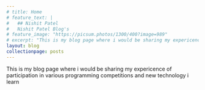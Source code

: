 ```yaml
---
# title: Home
# feature_text: |
#   ## Nishit Patel
#   Nishit Patel Blog's
# feature_image: "https://picsum.photos/1300/400?image=989"
# excerpt: "This is my blog page where i would be sharing my expericence of participation in various programming competitions and new technology i learn"
layout: blog
collectionpage: posts
---
```


This is my blog page where i would be sharing my expericence of participation in various programming competitions and new technology i learn

